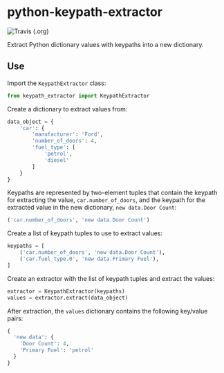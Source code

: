 # python-keypath-extractor

![Travis (.org)](https://img.shields.io/travis/DrJeffreyMorgan/python-keypath-extractor.svg)

Extract Python dictionary values with keypaths into a new dictionary.

## Use

Import the ```KeypathExtractor``` class:

```python
from keypath_extractor import KeypathExtractor
```

Create a dictionary to extract values from:

```python
data_object = {
    'car': {
        'manufacturer': 'Ford',
        'number_of_doors': 4,
        'fuel_type': [
            'petrol',
            'diesel'
        ]
    }
}
```

Keypaths are represented by two-element tuples that contain the keypath for extracting the value, ```car.number_of_doors```, and the keypath for the extracted value in the new dictionary, ```new data.Door Count```:

```python
('car.number_of_doors', 'new data.Door Count')
```

Create a list of keypath tuples to use to extract values:

```python
keypaths = [
    ('car.number_of_doors', 'new data.Door Count'),
    ('car.fuel_type.0', 'new data.Primary Fuel'),
]
```

Create an extractor with the list of keypath tuples and extract the values:

```python
extractor = KeypathExtractor(keypaths)
values = extractor.extract(data_object)
```

After extraction, the ```values``` dictionary contains the following key/value pairs:

```python
{
  'new data': {
    'Door Count': 4,
    'Primary Fuel': 'petrol'
  }
}

```
